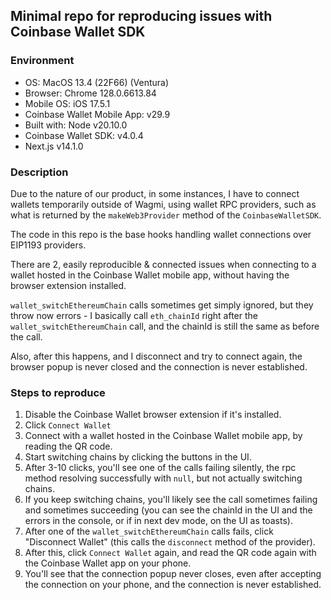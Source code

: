 ## Minimal repo for reproducing issues with Coinbase Wallet SDK

### Environment
- OS: MacOS 13.4 (22F66) (Ventura)
- Browser: Chrome 128.0.6613.84
- Mobile OS: iOS 17.5.1
- Coinbase Wallet Mobile App: v29.9
- Built with: Node v20.10.0
- Coinbase Wallet SDK: v4.0.4
- Next.js v14.1.0

### Description
Due to the nature of our product, in some instances, I have to connect wallets temporarily outside of Wagmi, using wallet RPC providers, such as what is returned by the `makeWeb3Provider` method of the `CoinbaseWalletSDK`.

The code in this repo is the base hooks handling wallet connections over EIP1193 providers.

There are 2, easily reproducible & connected issues when connecting to a wallet hosted in the Coinbase Wallet mobile app, without having the browser extension installed.

`wallet_switchEthereumChain` calls sometimes get simply ignored, but they throw now errors - I basically call `eth_chainId` right after the `wallet_switchEthereumChain` call, and the chainId is still the same as before the call. 

Also, after this happens, and I disconnect and try to connect again, the browser popup is never closed and the connection is never established.

### Steps to reproduce
1. Disable the Coinbase Wallet browser extension if it's installed.
2. Click `Connect Wallet`
3. Connect with a wallet hosted in the Coinbase Wallet mobile app, by reading the QR code.
4. Start switching chains by clicking the buttons in the UI.
5. After 3-10 clicks, you'll see one of the calls failing silently, the rpc method resolving successfully with `null`, but not actually switching chains.
6. If you keep switching chains, you'll likely see the call sometimes failing and sometimes succeeding (you can see the chainId in the UI and the errors in the console, or if in next dev mode, on the UI as toasts).
7. After one of the `wallet_switchEthereumChain` calls fails, click "Disconnect Wallet" (this calls the `disconnect` method of the provider).
8. After this, click `Connect Wallet` again, and read the QR code again with the Coinbase Wallet app on your phone. 
9. You'll see that the connection popup never closes, even after accepting the connection on your phone, and the connection is never established.